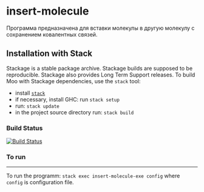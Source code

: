 # insert-molecule
Программа предназначена для вставки молекулы в другую молекулу с сохранением ковалентных связей.

Installation with Stack
-----------------------
Stackage is a stable package archive. Stackage builds are supposed to
be reproducible. Stackage also provides Long Term Support releases.
To build Moo with Stackage dependencies, use the `stack` tool:

  * install [`stack`](https://docs.haskellstack.org/)
  * if necessary, install GHC: run `stack setup`
  * run: `stack update`
  * in the project source directory run: `stack build`

### Build Status

[![Build Status](https://travis-ci.org/wurthel/insert-molecule.svg?branch=master)](https://travis-ci.org/wurthel/insert-molecule)

### To run
----------
To run the programm: 
`stack exec insert-molecule-exe config`
where `config` is configuration file.
